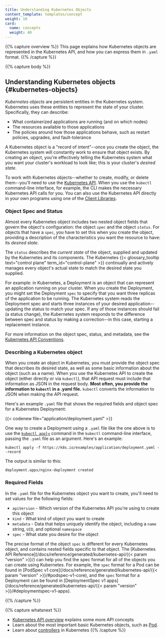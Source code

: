 ```yaml
---
title: Understanding Kubernetes Objects
content_template: templates/concept
weight: 10
card:
  name: concepts
  weight: 40
---
```


{{% capture overview %}} This page explains how Kubernetes objects are
represented in the Kubernetes API, and how you can express them in `.yaml`
format. {{% /capture %}}

{{% capture body %}}

## Understanding Kubernetes objects {#kubernetes-objects}

_Kubernetes objects_ are persistent entities in the Kubernetes system.
Kubernetes uses these entities to represent the state of your cluster.
Specifically, they can describe:

- What containerized applications are running (and on which nodes)
- The resources available to those applications
- The policies around how those applications behave, such as restart policies,
  upgrades, and fault-tolerance

A Kubernetes object is a "record of intent"--once you create the object, the
Kubernetes system will constantly work to ensure that object exists. By creating
an object, you're effectively telling the Kubernetes system what you want your
cluster's workload to look like; this is your cluster's _desired state_.

To work with Kubernetes objects--whether to create, modify, or delete
them--you'll need to use the
[Kubernetes API](/docs/concepts/overview/kubernetes-api/). When you use the
`kubectl` command-line interface, for example, the CLI makes the necessary
Kubernetes API calls for you. You can also use the Kubernetes API directly in
your own programs using one of the
[Client Libraries](/docs/reference/using-api/client-libraries/).

### Object Spec and Status

Almost every Kubernetes object includes two nested object fields that govern the
object's configuration: the object _`spec`_ and the object _`status`_. For
objects that have a `spec`, you have to set this when you create the object,
providing a description of the characteristics you want the resource to have:
its _desired state_.

The `status` describes the _current state_ of the object, supplied and updated
by the Kubernetes and its components. The Kubernetes
{{< glossary_tooltip text="control plane" term_id="control-plane" >}}
continually and actively manages every object's actual state to match the
desired state you supplied.

For example: in Kubernetes, a Deployment is an object that can represent an
application running on your cluster. When you create the Deployment, you might
set the Deployment `spec` to specify that you want three replicas of the
application to be running. The Kubernetes system reads the Deployment spec and
starts three instances of your desired application--updating the status to match
your spec. If any of those instances should fail (a status change), the
Kubernetes system responds to the difference between spec and status by making a
correction--in this case, starting a replacement instance.

For more information on the object spec, status, and metadata, see the
[Kubernetes API Conventions](https://git.k8s.io/community/contributors/devel/sig-architecture/api-conventions.md).

### Describing a Kubernetes object

When you create an object in Kubernetes, you must provide the object spec that
describes its desired state, as well as some basic information about the object
(such as a name). When you use the Kubernetes API to create the object (either
directly or via `kubectl`), that API request must include that information as
JSON in the request body. **Most often, you provide the information to `kubectl`
in a .yaml file.** `kubectl` converts the information to JSON when making the
API request.

Here's an example `.yaml` file that shows the required fields and object spec
for a Kubernetes Deployment:

{{< codenew file="application/deployment.yaml" >}}

One way to create a Deployment using a `.yaml` file like the one above is to use
the [`kubectl apply`](/docs/reference/generated/kubectl/kubectl-commands#apply)
command in the `kubectl` command-line interface, passing the `.yaml` file as an
argument. Here's an example:

```shell
kubectl apply -f https://k8s.io/examples/application/deployment.yaml --record
```

The output is similar to this:

```
deployment.apps/nginx-deployment created
```

### Required Fields

In the `.yaml` file for the Kubernetes object you want to create, you'll need to
set values for the following fields:

- `apiVersion` - Which version of the Kubernetes API you're using to create this
  object
- `kind` - What kind of object you want to create
- `metadata` - Data that helps uniquely identify the object, including a `name`
  string, `UID`, and optional `namespace`
- `spec` - What state you desire for the object

The precise format of the object `spec` is different for every Kubernetes
object, and contains nested fields specific to that object. The [Kubernetes API
Reference](/docs/reference/generated/kubernetes-api/{{< param "version" >}}/)
can help you find the spec format for all of the objects you can create using
Kubernetes. For example, the `spec` format for a Pod can be found in [PodSpec v1
core](/docs/reference/generated/kubernetes-api/{{< param "version" >}}/#podspec-v1-core),
and the `spec` format for a Deployment can be found in [DeploymentSpec v1
apps](/docs/reference/generated/kubernetes-api/{{< param "version" >}}/#deploymentspec-v1-apps).

{{% /capture %}}

{{% capture whatsnext %}}

- [Kubernetes API overview](/docs/reference/using-api/api-overview/) explains
  some more API concepts
- Learn about the most important basic Kubernetes objects, such as
  [Pod](/docs/concepts/workloads/pods/pod-overview/).
- Learn about [controllers](/docs/concepts/architecture/controller/) in
  Kubernetes {{% /capture %}}
